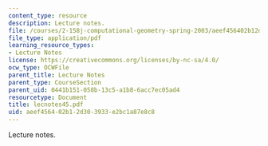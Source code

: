 ```yaml
---
content_type: resource
description: Lecture notes.
file: /courses/2-158j-computational-geometry-spring-2003/aeef456402b12d303933e2bc1a87e8c8_lecnotes45.pdf
file_type: application/pdf
learning_resource_types:
- Lecture Notes
license: https://creativecommons.org/licenses/by-nc-sa/4.0/
ocw_type: OCWFile
parent_title: Lecture Notes
parent_type: CourseSection
parent_uid: 0441b151-058b-13c5-a1b8-6acc7ec05ad4
resourcetype: Document
title: lecnotes45.pdf
uid: aeef4564-02b1-2d30-3933-e2bc1a87e8c8
---
```

Lecture notes.